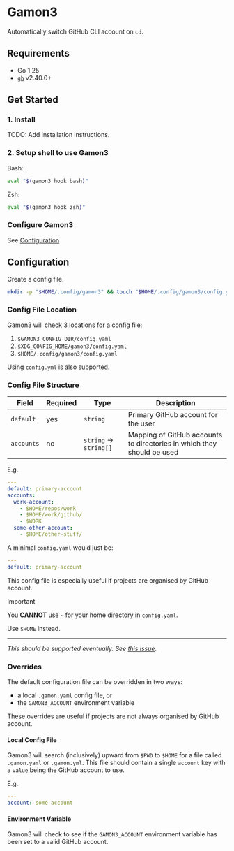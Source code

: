 # Gamon3

Automatically switch GitHub CLI account on `cd`.

## Requirements

- Go 1.25
- [`gh`](https://cli.github.com/) v2.40.0+

## Get Started

### 1. Install

TODO: Add installation instructions.

### 2. Setup shell to use Gamon3

Bash:

```bash
eval "$(gamon3 hook bash)"
```

Zsh:

```bash
eval "$(gamon3 hook zsh)"
```

### Configure Gamon3

See [Configuration](#configuration)

## Configuration

Create a config file.

```bash
mkdir -p "$HOME/.config/gamon3" && touch "$HOME/.config/gamon3/config.yaml"
```

### Config File Location

Gamon3 will check 3 locations for a config file:

1. `$GAMON3_CONFIG_DIR/config.yaml`
1. `$XDG_CONFIG_HOME/gamon3/config.yaml`
1. `$HOME/.config/gamon3/config.yaml`

Using `config.yml` is also supported.

### Config File Structure

| Field      | Required | Type                   | Description                                                            |
| ---------- | -------- | ---------------------- | ---------------------------------------------------------------------- |
| `default`  | yes      | `string`               | Primary GitHub account for the user                                    |
| `accounts` | no       | `string` -> `string[]` | Mapping of GitHub accounts to directories in which they should be used |

E.g.

```yaml
---
default: primary-account
accounts:
  work-account:
    - $HOME/repos/work
    - $HOME/work/github/
    - $WORK
  some-other-account:
    - $HOME/other-stuff/
```

A minimal `config.yaml` would just be:

```yaml
---
default: primary-account
```

This config file is especially useful if projects are organised by GitHub
account.

> [!IMPORTANT]
> You **CANNOT** use `~` for your home directory in `config.yaml`.
>
> Use `$HOME` instead.
>
> ---
>
> _This should be supported eventually. See [this issue](https://github.com/peter-bread/gamon3/issues/5)_.

### Overrides

The default configuration file can be overridden in two ways:

- a local `.gamon.yaml` config file, or
- the `GAMON3_ACCOUNT` environment variable

These overrides are useful if projects are not always organised by GitHub
account.

#### Local Config File

Gamon3 will search (inclusively) upward from `$PWD` to `$HOME` for a file
called `.gamon.yaml` or `.gamon.yml`. This file should contain a single
`account` key with a `value` being the GitHub account to use.

E.g.

```yaml
---
account: some-account
```

#### Environment Variable

Gamon3 will check to see if the `GAMON3_ACCOUNT` environment variable has been
set to a valid GitHub account.
